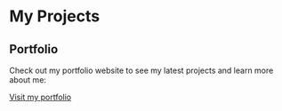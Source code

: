# My Projects

## Portfolio
Check out my portfolio website to see my latest projects and learn more about me:

[Visit my portfolio](https://dhruvguptaport.netlify.app/)


